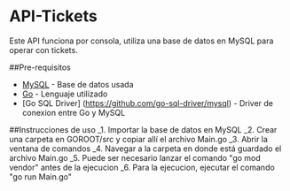 # API-Tickets
Este API funciona por consola, utiliza una base de datos en MySQL para operar con tickets.

##Pre-requisitos
* [MySQL](https://www.mysql.com/) - Base de datos usada
* [Go](https://golang.org/) - Lenguaje utilizado
* [Go SQL Driver] (https://github.com/go-sql-driver/mysql) - Driver de conexion entre Go y MySQL

##Instrucciones de uso
_1. Importar la base de datos en MySQL
_2. Crear una carpeta en GOROOT/src y copiar allí el archivo Main.go
_3. Abrir la ventana de comandos
_4. Navegar a la carpeta en donde está guardado el archivo Main.go
_5. Puede ser necesario lanzar el comando "go mod vendor" antes de la ejecucion
_6. Para la ejecucion, ejecutar el comando "go run Main.go"

